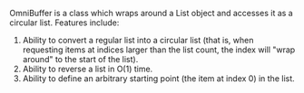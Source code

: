 OmniBuffer is a class which wraps around a List<T> object and accesses it as a circular list. Features include:

1) Ability to convert a regular list into a circular list (that is, when requesting items at
   indices larger than the list count, the index will "wrap around" to the start of the list).
2) Ability to reverse a list in O(1) time.
3) Ability to define an arbitrary starting point (the item at index 0) in the list.